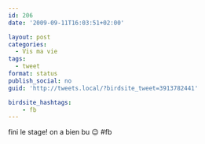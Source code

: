 ```yaml
---
id: 206
date: '2009-09-11T16:03:51+02:00'

layout: post
categories:
  - Vis ma vie
tags:
  - tweet
format: status
publish_social: no
guid: 'http://tweets.local/?birdsite_tweet=3913782441'

birdsite_hashtags:
    - fb
---
```


fini le stage! on a bien bu 😉 #fb